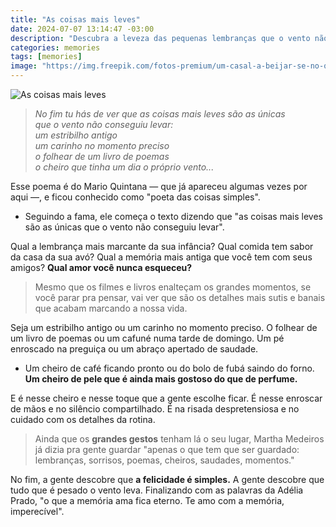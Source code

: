 ```yaml
---
title: "As coisas mais leves"
date: 2024-07-07 13:14:47 -03:00
description: "Descubra a leveza das pequenas lembranças que o vento não leva: um carinho, um estribilho antigo, o cheiro do café. A felicidade é simples e eterna"
categories: memories
tags: [memories]
image: "https://img.freepik.com/fotos-premium/um-casal-a-beijar-se-no-quarto_1021941-42841.jpg?w=740"
---
```

![As coisas mais leves](https://img.freepik.com/fotos-premium/um-casal-a-beijar-se-no-quarto_1021941-42841.jpg?w=740)


> _No fim tu hás de ver que as coisas mais leves são as únicas_  
> _que o vento não conseguiu levar:_  
> _um estribilho antigo_  
> _um carinho no momento preciso_  
> _o folhear de um livro de poemas_  
> _o cheiro que tinha um dia o próprio vento..._

Esse poema é do Mario Quintana — que já apareceu algumas vezes por aqui —, e ficou conhecido como "poeta das coisas simples".

-   Seguindo a fama, ele começa o texto dizendo que "as coisas mais leves são as únicas que o vento não conseguiu levar".
    

Qual a lembrança mais marcante da sua infância? Qual comida tem sabor da casa da sua avó? Qual a memória mais antiga que você tem com seus amigos?  **Qual amor você nunca esqueceu?**

> Mesmo que os filmes e livros enalteçam os grandes momentos, se você
> parar pra pensar, vai ver que são os detalhes mais sutis e banais que
> acabam marcando a nossa vida.

Seja um estribilho antigo ou um carinho no momento preciso. O folhear de um livro de poemas ou um cafuné numa tarde de domingo. Um pé enroscado na preguiça ou um abraço apertado de saudade.

-   Um cheiro de café ficando pronto ou do bolo de fubá saindo do forno.  **Um cheiro de pele que é ainda mais gostoso do que de perfume.**
    

E é nesse cheiro e nesse toque que a gente escolhe ficar. É nesse enroscar de mãos e no silêncio compartilhado. É na risada despretensiosa e no cuidado com os detalhes da rotina.

> Ainda que os **grandes gestos** tenham lá o seu lugar, Martha Medeiros
> já dizia pra gente guardar "apenas o que tem que ser guardado:
> lembranças, sorrisos, poemas, cheiros, saudades, momentos."

No fim, a gente descobre que  **a felicidade é simples.** A gente descobre que tudo que é pesado o vento leva. Finalizando com as palavras da Adélia Prado, "o que a memória ama fica eterno. Te amo com a memória, imperecível".